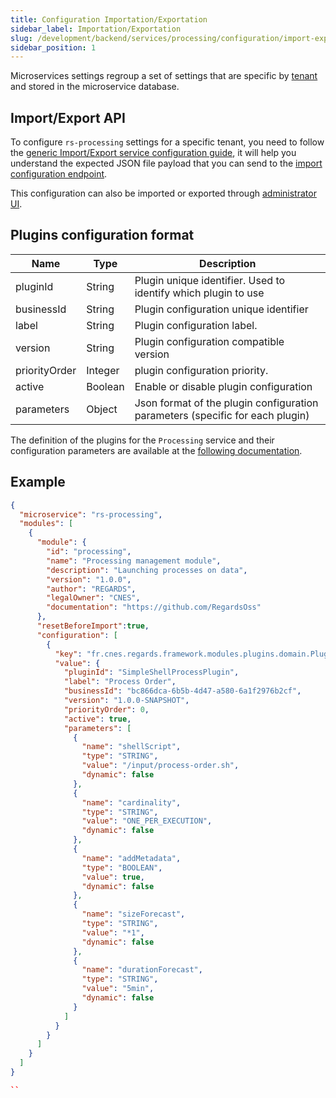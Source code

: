 ```yaml
---
title: Configuration Importation/Exportation
sidebar_label: Importation/Exportation
slug: /development/backend/services/processing/configuration/import-export
sidebar_position: 1
---
```


Microservices settings regroup a set of settings that are specific by [tenant](../../../concepts/03-multitenant.md)
and stored in the microservice database.

## Import/Export API

To configure `rs-processing` settings for a specific tenant, you need to follow the [generic Import/Export service
configuration guide](../../common/import-export-configuration.md), it will help you understand the expected JSON
file payload that you can send to the
[import configuration endpoint](../api-guides/rest/processing-api-swagger.mdx#tag/module-manager-controller/operation/importConfiguration).

This configuration can also be imported or exported
through [administrator UI](../../../../user-documentation/2-project-configuration/microservices.md).

## Plugins configuration format

| Name          | Type    | Description                                                                   |
|---------------|---------|-------------------------------------------------------------------------------|
| pluginId      | String  | Plugin unique identifier. Used to identify which plugin to use                |
| businessId    | String  | Plugin configuration unique identifier                                        |
| label         | String  | Plugin configuration label.                                                   |
| version       | String  | Plugin configuration compatible version                                       |
| priorityOrder | Integer | plugin configuration priority.                                                |
| active        | Boolean | Enable or disable plugin configuration                                        |
| parameters    | Object  | Json format of the plugin configuration parameters (specific for each plugin) | 

The definition of the plugins for the
`Processing` service and their configuration parameters are available at the
[following documentation](../plugins/processing-plugins.md).

## Example

```json title='rs-processing configuration file example'
{
  "microservice": "rs-processing",
  "modules": [
    {
      "module": {
        "id": "processing",
        "name": "Processing management module",
        "description": "Launching processes on data",
        "version": "1.0.0",
        "author": "REGARDS",
        "legalOwner": "CNES",
        "documentation": "https://github.com/RegardsOss"
      },
      "resetBeforeImport":true,
      "configuration": [
        {
          "key": "fr.cnes.regards.framework.modules.plugins.domain.PluginConfiguration",
          "value": {
            "pluginId": "SimpleShellProcessPlugin",
            "label": "Process Order",
            "businessId": "bc866dca-6b5b-4d47-a580-6a1f2976b2cf",
            "version": "1.0.0-SNAPSHOT",
            "priorityOrder": 0,
            "active": true,
            "parameters": [
              {
                "name": "shellScript",
                "type": "STRING",
                "value": "/input/process-order.sh",
                "dynamic": false
              },
              {
                "name": "cardinality",
                "type": "STRING",
                "value": "ONE_PER_EXECUTION",
                "dynamic": false
              },
              {
                "name": "addMetadata",
                "type": "BOOLEAN",
                "value": true,
                "dynamic": false
              },
              {
                "name": "sizeForecast",
                "type": "STRING",
                "value": "*1",
                "dynamic": false
              },
              {
                "name": "durationForecast",
                "type": "STRING",
                "value": "5min",
                "dynamic": false
              }
            ]
          }
        }
      ]
    }
  ]
}

``